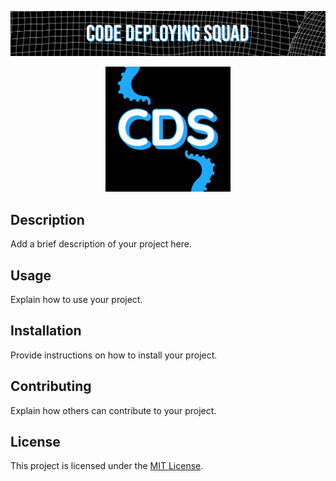 ![Banner](https://github.com/CodeDeployingSquad/.github/blob/7d0065f87db1cd0217757427e3e16a9acbb57ef6/profile/cds_top_banner.png)

<p align="center">
  <img src="https://github.com/CodeDeployingSquad/.github/blob/7d0065f87db1cd0217757427e3e16a9acbb57ef6/profile/cds.png" height="200" width="200" alt="Logo">
</p>

## Description

Add a brief description of your project here.

## Usage

Explain how to use your project.

## Installation

Provide instructions on how to install your project.

## Contributing

Explain how others can contribute to your project.

## License

This project is licensed under the [MIT License](LICENSE).

